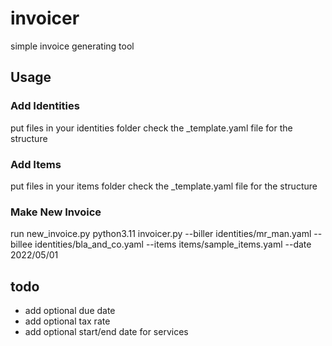 # invoicer

simple invoice generating tool

## Usage

### Add Identities

put files in your identities folder
check the _template.yaml file for the structure

### Add Items

put files in your items folder
check the _template.yaml file for the structure

### Make New Invoice

run new_invoice.py
python3.11 invoicer.py --biller identities/mr_man.yaml --billee identities/bla_and_co.yaml --items items/sample_items.yaml --date 2022/05/01



## todo
- add optional due date
- add optional tax rate
- add optional start/end date for services